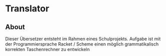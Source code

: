 # Translator

## About
Dieser Übersetzer entsteht im Rahmen eines Schulprojekts. 
Aufgabe ist mit der Programmiersprache Racket / Scheme einen möglich grammatikalisch korrekten Taschenrechner zu entwickeln
